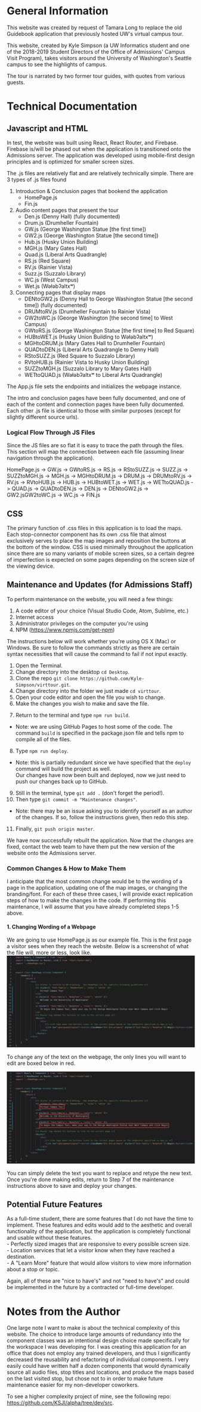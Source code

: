 # General Information
This website was created by request of Tamara Long to replace the old Guidebook application that previously hosted UW's virtual campus tour.

This website, created by Kyle Simpson (a UW Informatics student and one of the 2018-2019 Student Directors of the Office of Admissions' Campus Visit Program), takes visitors around the University of Washington's Seattle campus to see the highlights of campus.  

The tour is narrated by two former tour guides, with quotes from various guests.  




# Technical Documentation
## Javascript and HTML
In test, the website was built using React, React Router, and Firebase.  Firebase is/will be phased out when the application is transitioned onto the Admissions server.  The application was developed using mobile-first design principles and is optimized for smaller screen sizes.

The .js files are relatively flat and are relatively technically simple.  There are 3 types of .js files found
1. Introduction & Conclusion pages that bookend the application
    - HomePage.js
    - Fin.js
2. Audio content pages that present the tour
    - Den.js (Denny Hall) (fully documented)
    - Drum.js (Drumheller Fountain)
    - GW.js (George Washington Statue [the first time])
    - GW2.js (George Washington Statue [the second time])
    - Hub.js (Husky Union Building)
    - MGH.js (Mary Gates Hall)
    - Quad.js (Liberal Arts Quadrangle)
    - RS.js (Red Square)
    - RV.js (Rainier Vista)
    - Suzz.js (Suzzalo Library)
    - WC.js (West Campus)
    - Wet.js (Wǝɫǝbʔaltxʷ)
3. Connecting pages that display maps
    - DENtoGW2.js (Denny Hall to George Washington Statue [the second time]) (fully documented)
    - DRUMtoRV.js (Drumheller Fountain to Rainier Vista)
    - GW2toWC.js (George Washington [the second time] to West Campus)
    - GWtoRS.js (George Washington Statue [the first time] to Red Square)
    - HUBtoWET.js (Husky Union Building to Wǝɫǝbʔaltxʷ)
    - MGHtoDRUM.js (Mary Gates Hall to Drumheller Fountain)
    - QUADtoDEN.js (Liberal Arts Quadrangle to Denny Hall)
    - RStoSUZZ.js (Red Square to Suzzalo Library)
    - RVtoHUB.js (Rainier Vista to Husky Union Building)
    - SUZZtoMGH.js (Suzzalo Library to Mary Gates Hall)
    - WETtoQUAD.js (Wǝɫǝbʔaltxʷ to Liberal Arts Quadrangle)

The App.js file sets the endpoints and initializes the webpage instance.

The intro and conclusion pages have been fully documented, and one of each of the content and connection pages have been fully documented.  Each other .js file is identical to those with similar purposes (except for slightly different source urls).

### Logical Flow Through JS Files
Since the JS files are so flat it is easy to trace the path through the files.  This section will map the connection between each file (assuming linear navigation through the application).

HomePage.js -> GW.js -> GWtoRS.js -> RS.js -> RStoSUZZ.js -> SUZZ.js -> SUZZtoMGH.js -> MGH.js -> MGHtoDRUM.js -> DRUM.js -> DRUMtoRV.js -> RV.js -> RVtoHUB.js -> HUB.js -> HUBtoWET.js -> WET.js -> WETtoQUAD.js -> QUAD.js -> QUADtoDEN.js -> DEN.js -> DENtoGW2.js -> GW2.jsGW2toWC.js -> WC.js -> FIN.js


## CSS
The primary function of .css files in this application is to load the maps.  Each stop-connector component has its own .css file that almost exclusively serves to place the map images and reposition the buttons at the bottom of the window.  CSS is used minimally throughout the application since there are so many variants of mobile screen sizes, so a certain degree of imperfection is expected on some pages depending on the screen size of the viewing device.


## Maintenance and Updates (for Admissions Staff)
To perform maintenance on the website, you will need a few things:
1. A code editor of your choice (Visual Studio Code, Atom, Sublime, etc.)
2. Internet access
3. Administrator privileges on the computer you're using
4. NPM (https://www.npmjs.com/get-npm)

The instructions below will work whether you're using OS X (Mac) or Windows.  Be sure to follow the commands strictly as there are certain syntax necessities that will cause the command to fail if not input exactly.

1. Open the Terminal.
2. Change directory into the desktop `cd Desktop`.
3. Clone the repo `git clone https://github.com/Kyle-Simpson/virttour.git`.
4. Change directory into the folder we just made `cd virttour`.
5. Open your code editor and open the file you wish to change.
6. Make the changes you wish to make and save the file.

<!-- What is below may not be correct since the team may want a tar or zip file of the application.  We may just be able to make the change and then zip the folder.  We may also have to deploy first so we have the gh-pages version of the website, and then sip the folder. -->

7. Return to the terminal and type `npm run build`.
  - Note: we are using GitHub Pages to host some of the code.  The command `build` is specified in the package.json file and tells npm to compile all of the files.
8. Type `npm run deploy`.
  - Note: this is partially redundant since we have specified that the `deploy` command will build the project as well.  
Our changes have now been built and deployed, now we just need to push our changes back up to GitHub.
9. Still in the terminal, type `git add .` (don't forget the period!).
10. Then type `git commit -m "Maintenance changes"`.
  - Note: there may be an issue asking you to identify yourself as an author of the changes.  If so, follow the instructions given, then redo this step.
11. Finally, `git push origin master`.

We have now successfully rebuilt the application.  Now that the changes are fixed, contact the web team to have them put the new version of the website onto the Admissions server.

### Common Changes & How to Make Them
I anticipate that the most common change would be to the wording of a page in the application, updating one of the map images, or changing the branding/font.  For each of these three cases, I will provide exact replication steps of how to make the changes in the code.  If performing this maintenance, I will assume that you have already completed steps 1-5 above.

#### 1. Changing Wording of a Webpage
We are going to use HomePage.js as our example file.  This is the first page a visitor sees when they reach the website.  Below is a screenshot of what the file will, more or less, look like.  
![image of HomePage.js](./maintenanceImages/homepage1.png)

To change any of the text on the webpage, the only lines you will want to edit are boxed below in red.  

![image of HomePage.js](./maintenanceImages/homepage2.png)

You can simply delete the text you want to replace and retype the new text.  Once you're done making edits, return to Step 7 of the maintenance instructions above to save and deploy your changes.  

## Potential Future Features
As a full-time student, there are some features that I do not have the time to implement.  These features and edits would add to the aesthetic and overall functionality of the application, but the application is completely functional and usable without these features.  
    - Perfectly sized images that are responsive to every possible screen size.  
    - Location services that let a visitor know when they have reached a destination.  
    - A "Learn More" feature that would allow visitors to view more information about a stop or topic.  

Again, all of these are "nice to have's" and not "need to have's" and could be implemented in the future by a contracted or full-time developer.


# Notes from the Author
One large note I want to make is about the technical complexity of this website.  The choice to introduce large amounts of redundancy into the component classes was an intentional design choice made specifically for the workspace I was developing for.  I was creating this application for an office that does not employ any trained developers, and thus I significantly decreased the reusability and refactoring of individual components.  I very easily could have written half a dozen components that would dynamically source all audio files, stop titles and locations, and produce the maps based on the last visited stop, but chose not to in order to make future maintenance easier for my non-developer coworkers.

To see a higher complexity project of mine, see the following repo: https://github.com/KSJI/alpha/tree/dev/src.
